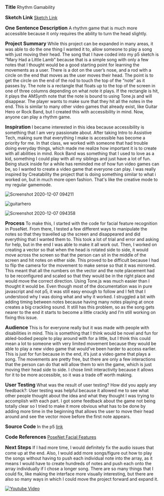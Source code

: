 <span style= "font-size:16px">**Title**</span>
Rhythm Gamability

<span style= "font-size:16px">**Sketch Link**</span>
[Sketch Link](https://editor.p5js.org/aramakrishnan/sketches/tjsVl7-cn)

<span style= "font-size:16px">**One Sentence Description**</span>
A rhythm game that is much more accessible because it only requires the ability to turn the head slightly. 

<span style= "font-size:16px">**Project Summary**</span>
While this project can be expanded in many areas, it was able to do the one thing I wanted it to, allow someone to play a song with just moving their head. The song that I have coded into my p5 sketch is “Mary Had a Little Lamb” because that is a simple song with only a few notes that I thought would be a good starting point for learning the movements as a user. There is a dot on the user’s nose, and a rod with a circle on the end that moves as the user moves their head. The point is to get the circle on the end of the rod to touch the top of the “note” as it passes by. The note is a rectangle that floats up to the top of the screen in one of three columns depending on what note it plays. If the rectangle is hit, it plays the AMSynth note that the note is bound to using Tone.js and will disappear. The player wants to make sure that they hit all the notes in the end. This is similar to many other video games that already exist, like Guitar Hero or Rock Band, but I created this with accessibility in mind. Now, anyone can play a rhythm game. 

<span style= "font-size:16px">**Inspiration**</span>
I became interested in this idea because accessibility is something that I am very passionate about. After taking Intro to Assistive Tech, making sure that everything I make is accessible has become a priority for me. In that class, we worked with someone that had trouble doing everyday things, which made me realize how important it is to create with all abilities in mind. Rock Band was something that I used to love as a kid, something I could play with all my siblings and just have a lot of fun. Being stuck inside for a while has reminded me of how fun video games can be, so I wanted to create a video game that everyone can play. I was really inspired by Creatability the project that is doing something similar to what i worked on, but in much more open fashion. That's like the creative mode to my regular gamemode. 

![Screenshot 2020-12-07 094211](https://user-images.githubusercontent.com/70911079/101364451-96a7bd00-3870-11eb-941e-d04cb016ea73.png)

![guitarhero](https://user-images.githubusercontent.com/70911079/101364526-aa532380-3870-11eb-9fb0-83b477130940.jpg)

![Screenshot 2020-12-07 094358](https://user-images.githubusercontent.com/70911079/101364626-c787f200-3870-11eb-8616-73026878c6a6.png)


<span style= "font-size:16px">**Process**</span>
To make this, I started with the code for facial feature recognition in PoseNet. From there, I tested a few different ways to manipulate the notes so that they travelled up the screen and disappeared and did everything that I wanted them to. This took a lot of trial and error and asking for help, but in the end I was able to make it all work out. Then, I worked on creating a vector so that when the head is rotated side to side, it would move across the screen so that the person can sit in the middle of the screen and hit notes on either side. This proved to be difficult because I had to flip the camera for the movement to make sense so that it was mirrored. This meant that all the numbers on the vector and the note placement had to be reconfigured and scaled so that they would be in the right place and would move the correct direction. Using Tone.js was much easier than I thought it would be. Even though most of the documentation was in pure javascript and not p5, it was still easy enough to follow and I felt that I understood why I was doing what and why it worked. I struggled a bit with adding timing between notes because having many notes playing at once creates a big crackling sound. It still has this problem, so as the song gets nearer to the end it starts to become a little crackly and I’m still working on fixing this issue. 

<span style= "font-size:16px">**Audience**</span>
This is for everyone really but it was made with people with disabilities in mind. This is something that I think would be novel and fun for abled-bodied people to play around with for a little, but I think this could mean a lot to someone with very limited movement because they would be able to play a new video game that would’ve been harder to access earlier. This is just for fun because in the end, it’s just a video game that plays a song. The movements are pretty free, but there are only a few interactions that the person can do that will allow them to win the game, which is just moving their head side to side. I chose limit interactivity because it allows for it to be more accessible, so it was a trade off worth making. 

<span style= "font-size:16px">**User Testing**</span>
What was the result of user testing? How did you apply any feedback?: User testing was helpful because it allowed me to see what other people thought about the idea and what they thought I was trying to accomplish with each part. I got some feedback about the game not being totally clear so I tried to make it more obvious what has to be done by adding more time in the beginning that allows the user to move their head around and see the vector move before the first note appears. 

<span style= "font-size:16px">**Source Code**</span>
In the p5 [link](https://editor.p5js.org/aramakrishnan/sketches/tjsVl7-cn)

<span style= "font-size:16px">**Code References**</span>
[PoseNet Facial Features](https://editor.p5js.org/ml5/sketches/PoseNet_part_selection)

<span style= "font-size:16px">**Next Steps**</span>
If I had more time, I would definitely fix the audio issues that come up at the end. Also, I would add more songs/figure out how to play the songs without having to push each individual note into the array, as it means I would have to create hundreds of notes and push each onto the array individually if I chose a longer song. There are so many things that I could fix, like making the interface more visually interesting, but there are also so many ways in which I could move the project forward and expand it.

[![Youtube Video](https://img.youtube.com/vi/7s7-Qhk1E5U/1.jpg)](https://www.youtube.com/watch?v=7s7-Qhk1E5U&feature=youtu.be "Rock band - Mary Had a Little Lamb")
